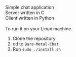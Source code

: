 Simple chat application
</br> Server written in C
</br> Client written in Python
</br>
</br>
To run it on your Linux machine
1. Clone the repository
2. cd to `Bare-Metal-Chat`
3. Run `sudo ./install.sh`
